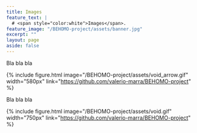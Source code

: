 ```yaml
---
title: Images
feature_text: |
  # <span style="color:white">Images</span>.
feature_image: "/BEHOMO-project/assets/banner.jpg"
excerpt: ""
layout: page
aside: false
---
```


Bla bla bla

{% include figure.html image="/BEHOMO-project/assets/void_arrow.gif" width="580px" link="https://github.com/valerio-marra/BEHOMO-project" %}



Bla bla bla

{% include figure.html image="/BEHOMO-project/assets/void.gif" width="750px" link="https://github.com/valerio-marra/BEHOMO-project" %}